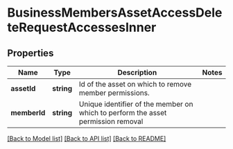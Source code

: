 # BusinessMembersAssetAccessDeleteRequestAccessesInner

## Properties
Name | Type | Description | Notes
------------ | ------------- | ------------- | -------------
**assetId** | **string** | Id of the asset on which to remove member permissions. | 
**memberId** | **string** | Unique identifier of the member on which to perform the asset permission removal | 

[[Back to Model list]](../README.md#documentation-for-models) [[Back to API list]](../README.md#documentation-for-api-endpoints) [[Back to README]](../README.md)



